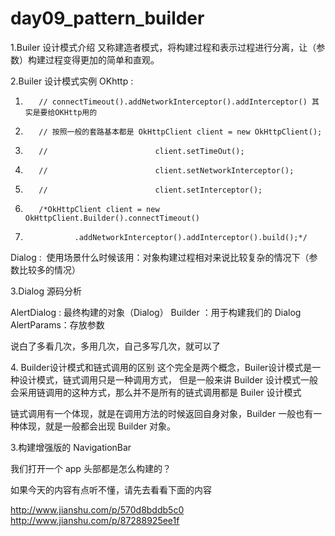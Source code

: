 # day09_pattern_builder

1.Builer 设计模式介绍
又称建造者模式，将构建过程和表示过程进行分离，让（参数）构建过程变得更加的简单和直观。

2.Builer 设计模式实例
OKhttp : 
1.        // connectTimeout().addNetworkInterceptor().addInterceptor() 其实是要给OKHttp用的
2.        // 按照一般的套路基本都是 OkHttpClient client = new OkHttpClient();
3.        //                        client.setTimeOut();
4.        //                        client.setNetworkInterceptor();
5.        //                        client.setInterceptor();
6.        /*OkHttpClient client = new OkHttpClient.Builder().connectTimeout()
7.                .addNetworkInterceptor().addInterceptor().build();*/
Dialog : 
使用场景什么时候该用：对象构建过程相对来说比较复杂的情况下（参数比较多的情况）

3.Dialog 源码分析

AlertDialog : 最终构建的对象（Dialog）
Builder ：用于构建我们的 Dialog
AlertParams：存放参数

说白了多看几次，多用几次，自己多写几次，就可以了

4. Builder设计模式和链式调用的区别
这个完全是两个概念，Builer设计模式是一种设计模式，链式调用只是一种调用方式，
但是一般来讲 Builder 设计模式一般会采用链调用的这种方式，那么并不是所有的链式调用都是 Builer 设计模式

链式调用有一个体现，就是在调用方法的时候返回自身对象，Builder 一般也有一种体现，就是一般都会出现 Builder 对象。

3.构建增强版的 NavigationBar 

我们打开一个 app 头部都是怎么构建的？




如果今天的内容有点听不懂，请先去看看下面的内容

http://www.jianshu.com/p/570d8bddb5c0
http://www.jianshu.com/p/87288925ee1f